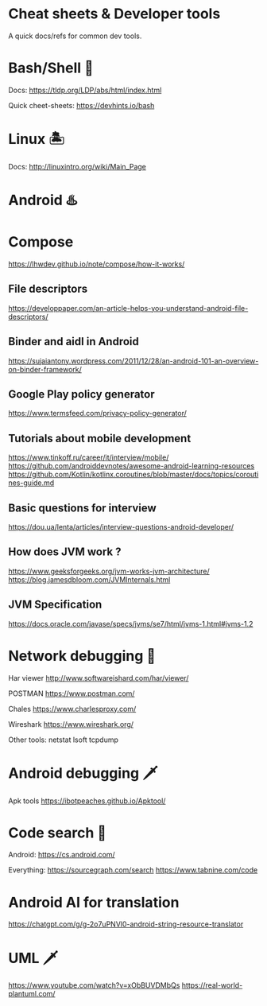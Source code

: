 # Cheat sheets & Developer tools

A quick docs/refs for common dev tools.

# Bash/Shell 🍓

Docs: https://tldp.org/LDP/abs/html/index.html

Quick cheet-sheets: https://devhints.io/bash

# Linux 🏝

Docs: http://linuxintro.org/wiki/Main_Page

# Android ♨️

# Compose

https://lhwdev.github.io/note/compose/how-it-works/

## File descriptors

https://developpaper.com/an-article-helps-you-understand-android-file-descriptors/

## Binder and aidl in Android

https://sujaiantony.wordpress.com/2011/12/28/an-android-101-an-overview-on-binder-framework/

## Google Play policy generator

https://www.termsfeed.com/privacy-policy-generator/

## Tutorials about mobile development

https://www.tinkoff.ru/career/it/interview/mobile/
https://github.com/androiddevnotes/awesome-android-learning-resources
https://github.com/Kotlin/kotlinx.coroutines/blob/master/docs/topics/coroutines-guide.md

## Basic questions for interview

https://dou.ua/lenta/articles/interview-questions-android-developer/

## How does JVM work ?

https://www.geeksforgeeks.org/jvm-works-jvm-architecture/
https://blog.jamesdbloom.com/JVMInternals.html

## JVM Specification

https://docs.oracle.com/javase/specs/jvms/se7/html/jvms-1.html#jvms-1.2

# Network debugging 🗼

Har viewer
http://www.softwareishard.com/har/viewer/

POSTMAN
https://www.postman.com/ 

Chales
https://www.charlesproxy.com/

Wireshark
https://www.wireshark.org/ 

Other tools: 
netstat
lsoft
tcpdump

# Android debugging 🗡

Apk tools
https://ibotpeaches.github.io/Apktool/

# Code search 🧨

Android: 
https://cs.android.com/ 

Everything: 
https://sourcegraph.com/search 
https://www.tabnine.com/code

# Android AI for translation

https://chatgpt.com/g/g-2o7uPNVl0-android-string-resource-translator

# UML 🗡

https://www.youtube.com/watch?v=xObBUVDMbQs
https://real-world-plantuml.com/
